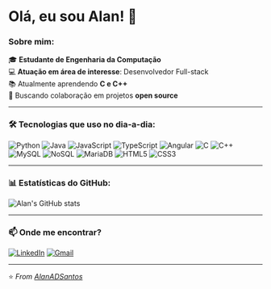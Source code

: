 <!--
**AlanADSantos/AlanADSantos** is a ✨ _special_ ✨ repository because its `README.md` (this file) appears on your GitHub profile.

Here are some ideas to get you started:

- 🔭 I’m currently working on ...
- 🌱 I’m currently learning ...
- 👯 I’m looking to collaborate on ...
- 🤔 I’m looking for help with ...
- 💬 Ask me about ...
- 📫 How to reach me: ...
- 😄 Pronouns: ...
- ⚡ Fun fact: ...
-->

# Olá, eu sou Alan! 👋

### Sobre mim:
🎓 **Estudante de Engenharia da Computação**  
💻 **Atuação em área de interesse**: Desenvolvedor Full-stack  
📚 Atualmente aprendendo **C e C++**  
🤝 Buscando colaboração em projetos **open source**

---

### 🛠️ Tecnologias que uso no dia-a-dia:

<div align="left">  
  <img src="https://img.shields.io/badge/Python-3776AB?style=for-the-badge&logo=python&logoColor=white" alt="Python" />  
  <img src="https://img.shields.io/badge/Java-ED8B00?style=for-the-badge&logo=openjdk&logoColor=white" alt="Java" />  
  <img src="https://img.shields.io/badge/JavaScript-F7DF1E?style=for-the-badge&logo=javascript&logoColor=black" alt="JavaScript" />  
  <img src="https://img.shields.io/badge/TypeScript-007ACC?style=for-the-badge&logo=typescript&logoColor=white" alt="TypeScript" />  
  <img src="https://img.shields.io/badge/Angular-DD0031?style=for-the-badge&logo=angular&logoColor=white" alt="Angular" />  
  <img src="https://img.shields.io/badge/C-00599C?style=for-the-badge&logo=c&logoColor=white" alt="C" />  
  <img src="https://img.shields.io/badge/C++-00599C?style=for-the-badge&logo=c%2B%2B&logoColor=white" alt="C++" />  
  <img src="https://img.shields.io/badge/MySQL-00000F?style=for-the-badge&logo=mysql&logoColor=white" alt="MySQL" />  
  <img src="https://img.shields.io/badge/NoSQL-000000?style=for-the-badge&logo=redis&logoColor=white" alt="NoSQL" />  
  <img src="https://img.shields.io/badge/MariaDB-003545?style=for-the-badge&logo=mariadb&logoColor=white" alt="MariaDB" />  
  <img src="https://img.shields.io/badge/HTML5-E34F26?style=for-the-badge&logo=html5&logoColor=white" alt="HTML5" />  
  <img src="https://img.shields.io/badge/CSS3-1572B6?style=for-the-badge&logo=css3&logoColor=white" alt="CSS3" />  
</div>

---

### 📊 Estatísticas do GitHub:

![Alan's GitHub stats](https://github-readme-stats.vercel.app/api?username=AlanADSantos&show_icons=true&theme=radical)

---

### 📫 Onde me encontrar?

[![LinkedIn](https://img.shields.io/badge/LinkedIn-0077B5?style=for-the-badge&logo=linkedin&logoColor=white)](https://www.linkedin.com/in/alan-santos-9ba9b0353/)
[![Gmail](https://img.shields.io/badge/Gmail-D14836?style=for-the-badge&logo=gmail&logoColor=white)](mailto:alansantos04072@gmail.com)

---

⭐️ *From [AlanADSantos](https://github.com/AlanADSantos)*
